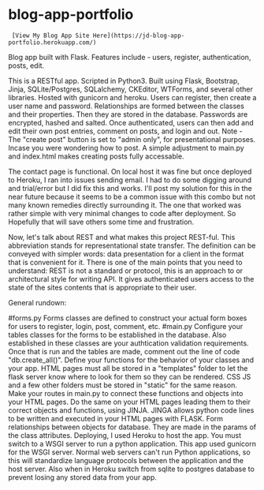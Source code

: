 # blog-app-portfolio

     [View My Blog App Site Here](https://jd-blog-app-portfolio.herokuapp.com/)

Blog app built with Flask. Features include - users, register, authentication, posts, edit.

This is a RESTful app. Scripted in Python3. Built using Flask, Bootstrap, Jinja, SQLite/Postgres, SQLalchemy, CKEditor, WTForms, and several other libraries. Hosted with gunicorn and heroku. Users can register, then create a user name and password. Relationships are formed between the classes and their properties. Then they are stored in the database. Passwords are encrypted, hashed and salted. Once authenticated, users can then add and edit their own post entries, comment on posts, and login and out. Note - The "create post" button is
set to "admin only", for presentational purposes. Incase you were wondering how to post. A simple adjustment to main.py and index.html
makes creating posts fully accessable.

The contact page is functional. On local host it was fine but once deployed to Heroku, I ran into issues sending email.
I had to do some digging around and trial/error but I did fix this and works. I'll post my solution for this in the near future because it seems to be a common issue with this combo but not many known remedies directly surrounding it. The one that worked was rather simple with very minimal changes to code after deployment. So Hopefully that will save others some time and frustration. 

Now, let's talk about REST and what makes this project REST-ful. This abbreviation stands for representational state transfer. The definition can be conveyed with simpler words: data presentation for a client in the format that is convenient for it. There is one of the main points that you need to understand: REST is not a standard or protocol, this is an approach to or architectural style for writing API. It gives authenticated users access to the state of the sites contents that is appropriate to their user.
 
General rundown:

#forms.py Forms classes are defined to construct your actual form boxes for users to register, login, post, comment, etc. #main.py Configure your tables classes for the forms to be established in the database. Also established in these classes are your authtication validation requirements. Once that is run and the tables are made, comment out the line of code "db.create_all()". Define your functions for the behavior of your classes and your app. HTML pages must all be stored in a "templates" folder to let the flask server know where to look for them so they can be rendered. CSS JS and a few other folders must be stored in "static" for the same reason. Make your routes in main.py to connect these functions and objects into your HTML pages. Do the same on your HTML pages leading them to their correct objects and functions, using JINJA. JINGA allows python code lines to be written and executed in your HTML pages with FLASK. Form relationships between objects for database. They are made in the params of the class attributes. Deploying, I used Heroku to host the app. You must switch to a WSGI server to run a python application. This app used gunicorn for the WSGI server. Normal web servers can't run Python applications, so this will standardize language protocols between the application and the host server. Also when in Heroku switch from sqlite to postgres database to prevent losing any stored data from your app.
